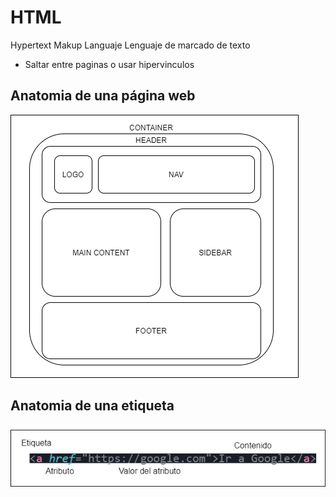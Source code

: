 # HTML
Hypertext Makup Languaje
Lenguaje de marcado de texto
- Saltar entre paginas o usar hipervinculos

## Anatomia de una página web
![Anatomia de una página web](./anatomy.drawio.jpg)

## Anatomia de una etiqueta
![Anatomia de una etiqueta html](./tag_anatomy.drawio.jpg)